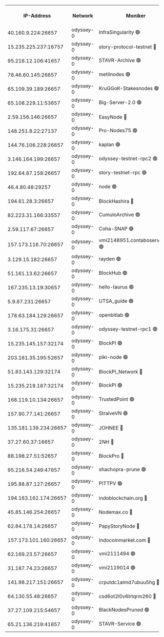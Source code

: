


<table><tr><th>IP-Address</th><th>Network</th><th>Moniker</th><th>Latest Block Height</th><th>Earliest Block Height</th><th>Catching Up</th><th>Tx Index</th><th>Voting Power</th><th>Version</th><th>Scan Time</th></tr><tr><td>40.160.9.224:26657</td><td>odyssey-0</td><td>InfraSingularity 🟢</td><td>1596255</td><td>1</td><td>False</td><td>off</td><td>0</td><td>0.38.9</td><td>2024-12-28T11:41:55.379001720UTC</td></tr><tr><td>15.235.225.237:16757</td><td>odyssey-0</td><td>story-protocol-testnet 🔴</td><td>1596258</td><td>1</td><td>False</td><td>off</td><td>141024000</td><td>0.38.9</td><td>2024-12-28T11:42:08.523698286UTC</td></tr><tr><td>95.216.12.106:41657</td><td>odyssey-0</td><td>STAVR-Archive 🟢</td><td>1596259</td><td>1</td><td>False</td><td>on</td><td>0</td><td>0.38.9</td><td>2024-12-28T11:42:11.313578317UTC</td></tr><tr><td>78.46.60.145:26657</td><td>odyssey-0</td><td>metilnodes 🟢</td><td>1596262</td><td>1</td><td>False</td><td>off</td><td>0</td><td>0.38.9</td><td>2024-12-28T11:42:24.553348766UTC</td></tr><tr><td>65.109.39.189:26657</td><td>odyssey-0</td><td>KruGGoK-Stakesnodes 🟢</td><td>1243011</td><td>1</td><td>False</td><td>on</td><td>0</td><td>0.38.9</td><td>2024-12-28T11:42:28.763201005UTC</td></tr><tr><td>65.108.229.11:53657</td><td>odyssey-0</td><td>Big-Server-2.0 🟢</td><td>1596263</td><td>1</td><td>False</td><td>off</td><td>0</td><td>0.38.9</td><td>2024-12-28T11:42:29.730825341UTC</td></tr><tr><td>2.59.156.146:26657</td><td>odyssey-0</td><td>EasyNode 🔴</td><td>1596264</td><td>1</td><td>False</td><td>off</td><td>142019795</td><td>0.38.9</td><td>2024-12-28T11:42:32.202318813UTC</td></tr><tr><td>148.251.8.22:27137</td><td>odyssey-0</td><td>Pro-Nodes75 🟢</td><td>1596264</td><td>1</td><td>False</td><td>on</td><td>0</td><td>0.38.9</td><td>2024-12-28T11:42:32.545196238UTC</td></tr><tr><td>144.76.106.228:26657</td><td>odyssey-0</td><td>kaplan 🟢</td><td>1596269</td><td>1</td><td>False</td><td>off</td><td>0</td><td>0.38.9</td><td>2024-12-28T11:42:52.637242041UTC</td></tr><tr><td>3.146.164.199:26657</td><td>odyssey-0</td><td>odyssey-testnet-rpc2 🟢</td><td>1596270</td><td>1</td><td>False</td><td>off</td><td>0</td><td>0.38.9</td><td>2024-12-28T11:42:53.906766353UTC</td></tr><tr><td>192.64.87.158:26657</td><td>odyssey-0</td><td>story-testnet-rpc 🟢</td><td>1243011</td><td>1</td><td>False</td><td>off</td><td>0</td><td>0.38.9</td><td>2024-12-28T11:42:59.699889290UTC</td></tr><tr><td>46.4.80.48:29257</td><td>odyssey-0</td><td>node 🟢</td><td>1596272</td><td>1</td><td>False</td><td>on</td><td>0</td><td>0.38.9</td><td>2024-12-28T11:43:02.434875082UTC</td></tr><tr><td>194.61.28.3:26657</td><td>odyssey-0</td><td>BlockHashira 🔴</td><td>1596274</td><td>1</td><td>False</td><td>off</td><td>141090000</td><td>0.38.9</td><td>2024-12-28T11:43:07.806217076UTC</td></tr><tr><td>82.223.31.166:33557</td><td>odyssey-0</td><td>CumuloArchive 🟢</td><td>1596277</td><td>1</td><td>False</td><td>on</td><td>0</td><td>0.38.9</td><td>2024-12-28T11:43:19.134809873UTC</td></tr><tr><td>2.59.117.67:26657</td><td>odyssey-0</td><td>Coha-SNAP 🟢</td><td>1596279</td><td>1</td><td>False</td><td>off</td><td>0</td><td>0.38.9</td><td>2024-12-28T11:43:26.300521316UTC</td></tr><tr><td>157.173.116.70:26657</td><td>odyssey-0</td><td>vmi2148951.contaboserver.net 🟢</td><td>1596280</td><td>1</td><td>False</td><td>off</td><td>0</td><td>0.38.9</td><td>2024-12-28T11:43:32.164169454UTC</td></tr><tr><td>3.129.15.182:26657</td><td>odyssey-0</td><td>rayden 🟢</td><td>1243011</td><td>1</td><td>False</td><td>on</td><td>0</td><td>0.38.9</td><td>2024-12-28T11:43:54.734296567UTC</td></tr><tr><td>51.161.13.62:26657</td><td>odyssey-0</td><td>BlockHub 🟢</td><td>1596290</td><td>1</td><td>False</td><td>off</td><td>0</td><td>0.38.9</td><td>2024-12-28T11:44:14.021219789UTC</td></tr><tr><td>167.235.13.19:30657</td><td>odyssey-0</td><td>hello-taurus 🟢</td><td>1596291</td><td>1</td><td>False</td><td>on</td><td>0</td><td>0.38.9</td><td>2024-12-28T11:44:14.835696374UTC</td></tr><tr><td>5.9.87.231:26657</td><td>odyssey-0</td><td>UTSA_guide 🟢</td><td>1596291</td><td>1</td><td>False</td><td>on</td><td>0</td><td>0.38.9</td><td>2024-12-28T11:44:15.526621045UTC</td></tr><tr><td>178.63.184.129:26657</td><td>odyssey-0</td><td>openbitlab 🟢</td><td>1596300</td><td>1</td><td>False</td><td>on</td><td>0</td><td>0.38.9</td><td>2024-12-28T11:44:50.147375576UTC</td></tr><tr><td>3.16.175.31:26657</td><td>odyssey-0</td><td>odyssey-testnet-rpc1 🟢</td><td>1596301</td><td>1</td><td>False</td><td>off</td><td>0</td><td>0.38.9</td><td>2024-12-28T11:44:55.347026800UTC</td></tr><tr><td>15.235.145.157:32174</td><td>odyssey-0</td><td>BlockPI 🟢</td><td>1596258</td><td>109001</td><td>False</td><td>off</td><td>0</td><td>0.38.9</td><td>2024-12-28T11:42:09.942755265UTC</td></tr><tr><td>203.161.35.195:52657</td><td>odyssey-0</td><td>piki-node 🟢</td><td>1243011</td><td>109001</td><td>False</td><td>off</td><td>0</td><td>0.38.9</td><td>2024-12-28T11:42:12.833598918UTC</td></tr><tr><td>51.83.143.129:32174</td><td>odyssey-0</td><td>BlockPI_Network 🔴</td><td>1596271</td><td>109001</td><td>False</td><td>off</td><td>141100000</td><td>0.38.9</td><td>2024-12-28T11:42:59.011045517UTC</td></tr><tr><td>15.235.219.187:32174</td><td>odyssey-0</td><td>BlockPI 🟢</td><td>1596279</td><td>109001</td><td>False</td><td>off</td><td>0</td><td>0.38.9</td><td>2024-12-28T11:43:29.363999290UTC</td></tr><tr><td>168.119.10.134:26657</td><td>odyssey-0</td><td>TrustedPoint 🟢</td><td>1596300</td><td>339001</td><td>False</td><td>off</td><td>0</td><td>0.38.9</td><td>2024-12-28T11:44:52.489766246UTC</td></tr><tr><td>157.90.77.141:26657</td><td>odyssey-0</td><td>StraiveVN 🟢</td><td>1596271</td><td>342001</td><td>False</td><td>off</td><td>0</td><td>0.38.9</td><td>2024-12-28T11:42:59.990543739UTC</td></tr><tr><td>135.181.139.234:26657</td><td>odyssey-0</td><td>JOHNEE 🔴</td><td>1596290</td><td>351001</td><td>False</td><td>on</td><td>141025000</td><td>0.38.9</td><td>2024-12-28T11:44:10.822741445UTC</td></tr><tr><td>37.27.60.37:16657</td><td>odyssey-0</td><td>2NH 🔴</td><td>1596282</td><td>395001</td><td>False</td><td>off</td><td>141060000</td><td>0.38.9</td><td>2024-12-28T11:43:45.321229033UTC</td></tr><tr><td>88.198.27.51:52657</td><td>odyssey-0</td><td>BlockPro 🔴</td><td>1596259</td><td>507001</td><td>False</td><td>off</td><td>141024000</td><td>0.38.9</td><td>2024-12-28T11:42:10.809701860UTC</td></tr><tr><td>95.216.54.249:47657</td><td>odyssey-0</td><td>shachopra-prune 🟢</td><td>1596288</td><td>531001</td><td>False</td><td>off</td><td>0</td><td>0.38.9</td><td>2024-12-28T11:44:03.407945471UTC</td></tr><tr><td>195.88.87.127:26657</td><td>odyssey-0</td><td>PITTPV 🟢</td><td>1243011</td><td>862001</td><td>False</td><td>off</td><td>0</td><td>0.38.9</td><td>2024-12-28T11:42:27.051984642UTC</td></tr><tr><td>194.163.162.174:26657</td><td>odyssey-0</td><td>indoblockchain.org 🔴</td><td>1596255</td><td>1023001</td><td>False</td><td>off</td><td>142085577</td><td>0.38.9</td><td>2024-12-28T11:41:56.239122255UTC</td></tr><tr><td>45.85.146.254:26657</td><td>odyssey-0</td><td>Nodemax.co 🔴</td><td>1596258</td><td>1023001</td><td>False</td><td>off</td><td>141061782</td><td>0.38.9</td><td>2024-12-28T11:42:08.915579209UTC</td></tr><tr><td>62.84.178.14:26657</td><td>odyssey-0</td><td>PapyStoryNode 🔴</td><td>1596288</td><td>1023001</td><td>False</td><td>off</td><td>141024000</td><td>0.38.9</td><td>2024-12-28T11:44:06.284307995UTC</td></tr><tr><td>157.173.101.160:26657</td><td>odyssey-0</td><td>Indocoinmarket.com 🔴</td><td>1596293</td><td>1023001</td><td>False</td><td>off</td><td>142085577</td><td>0.38.9</td><td>2024-12-28T11:44:24.549144391UTC</td></tr><tr><td>62.169.23.57:26657</td><td>odyssey-0</td><td>vmi2111494 🟢</td><td>1345417</td><td>1140001</td><td>False</td><td>off</td><td>0</td><td>0.38.9</td><td>2024-12-28T11:42:51.960872096UTC</td></tr><tr><td>31.187.74.23:26657</td><td>odyssey-0</td><td>vmi2119014 🟢</td><td>1180904</td><td>1140001</td><td>False</td><td>off</td><td>0</td><td>0.38.9</td><td>2024-12-28T11:44:05.877466316UTC</td></tr><tr><td>141.98.217.151:26657</td><td>odyssey-0</td><td>crputdc1almd7ubuu5hg 🔴</td><td>1596273</td><td>1146001</td><td>False</td><td>off</td><td>509073000</td><td>0.38.9</td><td>2024-12-28T11:43:05.340767870UTC</td></tr><tr><td>64.130.55.48:26657</td><td>odyssey-0</td><td>csd6ot2l0v6lrtqrm260 🔴</td><td>1596264</td><td>1149001</td><td>False</td><td>off</td><td>511078000</td><td>0.38.9</td><td>2024-12-28T11:42:32.871227048UTC</td></tr><tr><td>37.27.109.215:54657</td><td>odyssey-0</td><td>BlackNodesPruned 🟢</td><td>1596263</td><td>1163001</td><td>False</td><td>on</td><td>0</td><td>0.38.9</td><td>2024-12-28T11:42:27.553607215UTC</td></tr><tr><td>65.21.136.219:41657</td><td>odyssey-0</td><td>STAVR-Service 🟢</td><td>1596270</td><td>1545001</td><td>False</td><td>on</td><td>0</td><td>0.38.9</td><td>2024-12-28T11:42:53.080618679UTC</td></tr></table>